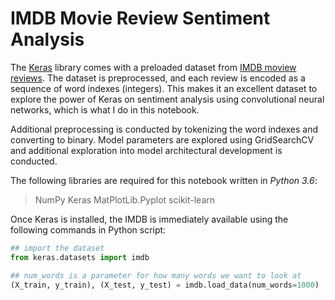 # IMDB Movie Review Sentiment Analysis

The [Keras](https://keras.io/) library comes with a preloaded dataset from [IMDB moview reviews](https://keras.io/datasets/#imdb-movie-reviews-sentiment-classification). The dataset is preprocessed, and each review is encoded as a sequence of word indexes (integers). This makes it an excellent dataset to explore the power of Keras on sentiment analysis using convolutional neural networks, which is what I do in this notebook.

Additional preprocessing is conducted by tokenizing the word indexes and converting to binary. Model parameters are explored using GridSearchCV and additional exploration into model architectural development is conducted.

The following libraries are required for this notebook written in *Python 3.6*:

> NumPy
> Keras
> MatPlotLib.Pyplot
> scikit-learn

Once Keras is installed, the IMDB is immediately available using the following commands in Python script:

```python
## import the dataset
from keras.datasets import imdb

## num_words is a parameter for how many words we want to look at
(X_train, y_train), (X_test, y_test) = imdb.load_data(num_words=1000)
```


